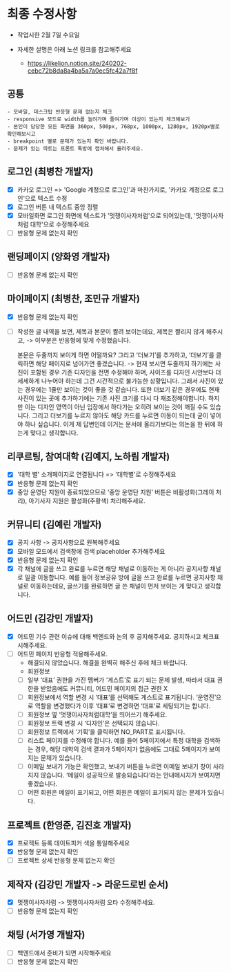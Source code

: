 # 최종 수정사항

-   작업시한 2월 7일 수요일

-   자세한 설명은 아래 노션 링크를 참고해주세요
    -   https://likelion.notion.site/240202-cebc72b8da8a4ba5a7a0ec5fc42a7f8f

## 공통

    - 모바일, 데스크탑 반응형 문제 없는지 체크
    - responsive 모드로 width를 늘려가며 줄여가며 이상이 있는지 체크해보기
    - 본인이 담당한 모든 화면을 360px, 500px, 768px, 1000px, 1280px, 1920px별로 확인해보시고
    - breakpoint 별로 문제가 있는지 확인 바랍니다.
    - 문제가 있는 파트는 프론트 톡방에 캡쳐해서 올려주세요.

## 로그인 (최병찬 개발자)

-   [x] 카카오 로그인 => 'Google 계정으로 로그인'과 마찬가지로, '카카오 계정으로 로그인'으로 텍스트 수정
-   [x] 로그인 버튼 내 텍스트 중앙 정렬
-   [x] 모바일화면 로그인 화면에 텍스트가 '멋쟁이사자처럼'으로 되어있는데, '멋쟁이사자처럼 대학'으로 수정해주세요
-   [ ] 반응형 문제 없는지 확인

## 랜딩페이지 (양화영 개발자)

-   [ ] 반응형 문제 없는지 확인

## 마이페이지 (최병찬, 조민규 개발자)

-   [x] 반응형 문제 없는지 확인
-   [ ] 작성한 글 내역을 보면, 제목과 본문이 짤려 보이는데요, 제목은 짤리지 않게 해주시고,
        -> 이부분은 반응형에 맞게 수정했습니다.

    본문은 두줄까지 보이게 하면 어떨까요? 그리고 ‘더보기’를 추가하고, ‘더보기’를 클릭하면 해당 페이지로 넘어가면 좋겠습니다.
    -> 현재 보시면 두줄까지 하기에는 사진이 포함된 경우 기존 디자인을 전면 수정해야 하며, 사이즈를 디자인 시안보다 더 세세하게 나누어야 하는데 그건 시간적으로 불가능한 상황입니다.
    그래서 사진이 있는 경우에는 1줄만 보이는 것이 좋을 것 같습니다.
    또한 더보기 같은 경우에도 현재 사진이 있는 곳에 추가하기에는 기존 사진 크기를 다시 다 재조정해야합니다. 하지만 이는 디자인 영역이 아닌 입장에서 하다가는 오히려 보이는 것이 깨질 수도 있습니다. 그리고 더보기를 누르지 않아도 해당 카드를 누르면 이동이 되는데 굳이 넣어야 하나 싶습니다.
    이게 제 답변인데 이거는 문서에 올리기보다는 의논을 한 뒤에 하는게 맞다고 생각합니다.

## 리쿠르팅, 참여대학 (김예지, 노하림 개발자)

-   [x] '대학 별' 소개페이지로 연결됩니다 => '대학별'로 수정해주세요
-   [x] 반응형 문제 없는지 확인
-   [x] 중앙 운영단 지원이 종료되었으므로 ‘중앙 운영단 지원’ 버튼은 비활성화(그레이 처리), 아기사자 지원은 활성화(주황색) 처리해주세요.

## 커뮤니티 (김예린 개발자)

-   [x] 공지 사항 -> 공지사항으로 원복해주세요
-   [x] 모바일 모드에서 검색창에 검색 placeholder 추가해주세요
-   [x] 반응형 문제 없는지 확인
-   [x] 각 채널에 글을 쓰고 완료를 누르면 해당 채널로 이동하는 게 아니라 공지사항 채널로 일괄 이동합니다.
        예를 들어 정보공유 방에 글을 쓰고 완료를 누르면 공지사항 채널로 이동하는데요, 글쓰기를 완료하면 글 쓴 채널이 먼저 보이는 게 맞다고 생각합니다.

## 어드민 (김강민 개발자)

-   [x] 어드민 기수 관련 이슈에 대해 백엔드와 논의 후 공지해주세요. 공지하시고 체크표시해주세요.
-   [ ] 어드민 페이지 반응형 적용해주세요.
    -   해결되지 않았습니다. 해결을 완벽히 해주신 후에 체크 바랍니다.
    -   회원정보
    -   [ ] 일부 ‘대표’ 권한을 가진 멤버가 ‘게스트’로 표기 되는 문제 발생, 따라서 대표 권한을 받았음에도 커뮤니티, 어드민 페이지의 접근 권한 X
    -   [ ] 회원정보에서 역할 변경 시 ‘대표’를 선택해도 게스트로 표기됩니다. ‘운영진’으로 역할을 변경했다가 이후 ‘대표’로 변경하면 ‘대표’로 세팅되기는 합니다.
    -   [ ] 회원정보 옆 ‘멋쟁이사자처럼대학’을 띄어쓰기 해주세요.
    -   [ ] 회원정보 트랙 변경 시 ‘디자인’은 선택되지 않습니다.
    -   [ ] 회원정보 트랙에서 ‘기획’을 클릭하면 NO_PART로 표시됩니다.
    -   [ ] 리스트 페이지를 수정해야 합니다. 예를 들어 5페이지에서 특정 대학을 검색하는 경우, 해당 대학의 검색 결과가 5페이지가 없음에도 그대로 5페이지가 보여지는 문제가 있습니다.
    -   [ ] 이메일 보내기 기능은 확인했고, 보내기 버튼을 누르면 이메일 보내기 창이 사라지지 않습니다. ‘메일이 성공적으로 발송되습니다’라는 안내메시지가 보여지면 좋겠습니다.
    -   [ ] 어떤 회원은 메일이 표기되고, 어떤 회원은 메일이 표기되지 않는 문제가 있습니다.

## 프로젝트 (한영준, 김진호 개발자)

-   [x] 프로젝트 등록 데이트피커 색을 통일해주세요
-   [x] 반응형 문제 없는지 확인
-   [ ] 프로젝트 상세 반응형 문제 없는지 확인

## 제작자 (김강민 개발자 -> 라운드로빈 순서)

-   [x] 멋쟁이사자차럼 -> 멋쟁이사자처럼 오타 수정해주세요.
-   [ ] 반응형 문제 없는지 확인

## 채팅 (서가영 개발자)

-   [ ] 백엔드에서 준비가 되면 시작해주세요
-   [ ] 반응형 문제 없는지 확인
